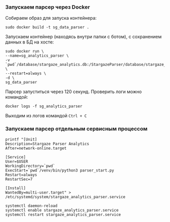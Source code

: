 
### Запускаем парсер через Docker
Собираем образ для запуска контейнера: 
```shell
sudo docker build -t sg_data_parser .
```

Запускаем контейнер (находясь внутри папки с ботом), с сохранением данных в БД на хосте:
```shell
sudo docker run \
--name=sg_analytics_parser \
-v `pwd`/database/stargaze_analytics.db:/StargazeParser/database/stargaze_analytics.db \
--restart=always \
-d \
sg_data_parser
```

Парсер запуститься через 120 секунд. Проверить логи можно командой:
```shell
docker logs -f sg_analytics_parser
```
Выходим из логов командой `Ctrl + C`

### Запускаем парсер отдельным сервисным процессом
```shell
printf "[Unit]
Description=Stargaze Parser Analytics
After=network-online.target

[Service]
User=$USER
WorkingDirectory=`pwd`
ExecStart=`pwd`/venv/bin/python3 parser_start.py
Restart=always
RestartSec=7

[Install]
WantedBy=multi-user.target" > /etc/systemd/system/stargaze_analytics_parser.service
```
```shell
systemctl daemon-reload
systemctl enable stargaze_analytics_parser.service
systemctl restart stargaze_analytics_parser.service
```